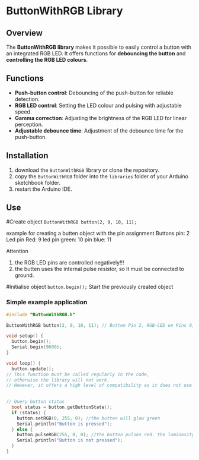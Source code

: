 # ButtonWithRGB Library

## Overview

The **ButtonWithRGB library** makes it possible to easily control a button with an integrated RGB LED. It offers functions for **debouncing the button** and **controlling the RGB LED colours**.

## Functions

- **Push-button control**: Debouncing of the push-button for reliable detection.
- **RGB LED control**: Setting the LED colour and pulsing with adjustable speed.
- **Gamma correction**: Adjusting the brightness of the RGB LED for linear perception.
- **Adjustable debounce time**: Adjustment of the debounce time for the push-button.

## Installation

1. download the `ButtonWithRGB` library or clone the repository.
2. copy the `ButtonWithRGB` folder into the `libraries` folder of your Arduino sketchbook folder.
3. restart the Arduino IDE.

## Use
#Create object
```ButtonWithRGB button(2, 9, 10, 11);```

example for creating a butten object with the pin assignment
Buttons pin: 2 
Led pin Red: 9
led pin green: 10
pin blue: 11

Attention
1. the RGB LED pins are controlled negatively!!!
2. the butten uses the internal pulse resistor, so it must be connected to ground.

#Initialise object
```button.begin();```
Start the previously created object



### Simple example application

```cpp
#include "ButtonWithRGB.h"

ButtonWithRGB button(2, 9, 10, 11); // Butten Pin 2, RGB-LED on Pins 9, 10, 11

void setup() {
  button.begin();
  Serial.begin(9600);
}

void loop() {
  button.update(); 
// This function must be called regularly in the code, 
// otherwise the library will not work. 
// However, it offers a high level of compatibility as it does not use interrupts.

  
// Query button status
  bool status = button.getButtonState();
  if (status) {
    button.setRGB(0, 255, 0); //the butten will glow green
    Serial.println("Button is pressed");
  } else {
    button.pulseRGB(255, 0, 0); //the butten pulses red. the luminosity is increased or reduced with the stadart value 30ms.
    Serial.println("Button is not pressed");
  }
}
